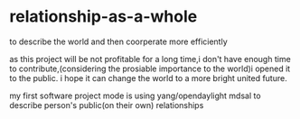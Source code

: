 # relationship-as-a-whole
to describe the world and then coorperate more efficiently

as this project will be not profitable for a long time,i don't have enough time to contribute,(considering the prosiable importance to the world)i opened it to the public.
i hope it can change the world to a more bright united future.

my first software project mode is using yang/opendaylight mdsal to describe person's public(on their own) relationships
